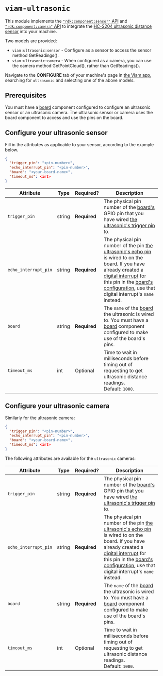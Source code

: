 # `viam-ultrasonic`

This module implements the [`"rdk:component:sensor"` API](https://docs.viam.com/components/sensor/) and [`"rdk:component:camera"` API](https://docs.viam.com/components/camera/) to integrate the [HC-S204 ultrasonic distance sensor](https://www.sparkfun.com/products/15569) into your machine.

Two models are provided:
* `viam:ultrasonic:sensor` - Configure as a sensor to access the sensor method GetReadings().
* `viam:ultrasonic:camera` - When configured as a camera, you can use the camera method GetPointCloud(), rather than GetReadings().

Navigate to the **CONFIGURE** tab of your machine's page in [the Viam app](https://app.viam.com), searching for `ultrasonic` and selecting one of the above models.

## Prerequisites

You must have a [board](https://docs.viam.com/components/board/) component configured to configure an ultrasonic sensor or an ultrasonic camera.
The ultrasonic sensor or camera uses the board component to access and use the pins on the board.

## Configure your ultrasonic sensor
Fill in the attributes as applicable to your sensor, according to the example below.

```json
{
  "trigger_pin": "<pin-number>",
  "echo_interrupt_pin": "<pin-number>",
  "board": "<your-board-name>",
  "timeout_ms": <int>
}
```


| Attribute | Type | Required? | Description |
| --------- | ---- | --------- | ----------- |
| `trigger_pin` | string | **Required** | The physical pin number of the [board's](https://docs.viam.com/components/board/) GPIO pin that you have wired [the ultrasonic's trigger pin](https://www.sparkfun.com/products/15569) to. |
| `echo_interrupt_pin` | string | **Required** | The physical pin number of the pin [the ultrasonic's echo pin](https://www.sparkfun.com/products/15569) is wired to on the board. If you have already created a [digital interrupt](https://docs.viam.com/components/board/#digital_interrupts) for this pin in the [board's configuration](https://docs.viam.com/components/board/), use that digital interrupt's `name` instead. |
| `board`  | string | **Required** | The `name` of the [board](https://docs.viam.com/components/board/) the ultrasonic is wired to. You must have a [board](https://docs.viam.com/components/board/) component configured to make use of the board's pins. |
| `timeout_ms`  | int | Optional | Time to wait in milliseconds before timing out of requesting to get ultrasonic distance readings. <br> Default: `1000`. |


## Configure your ultrasonic camera

Similarly for the ultrasonic camera:

```json
{
  "trigger_pin": "<pin-number>",
  "echo_interrupt_pin": "<pin-number>",
  "board": "<your-board-name>",
  "timeout_ms": <int>
}
```

The following attributes are available for the `ultrasonic` cameras:

| Attribute | Type | Required? | Description |
| --------- | ---- | --------- | ----------- |
| `trigger_pin` | string | **Required** | The physical pin number of the [board's](https://docs.viam.com/components/board/) GPIO pin that you have wired [the ultrasonic's trigger pin](https://www.sparkfun.com/products/15569) to. |
| `echo_interrupt_pin` | string | **Required** | The physical pin number of the pin [the ultrasonic's echo pin](https://www.sparkfun.com/products/15569) is wired to on the board. If you have already created a [digital interrupt](https://docs.viam.com/components/board/#digital_interrupts) for this pin in the [board's configuration](https://docs.viam.com/components/board/), use that digital interrupt's `name` instead. |
| `board`  | string | **Required** | The `name` of the [board](https://docs.viam.com/components/board/) the ultrasonic is wired to. You must have a [board](https://docs.viam.com/components/board/) component configured to make use of the board's pins. |
| `timeout_ms`  | int | Optional | Time to wait in milliseconds before timing out of requesting to get ultrasonic distance readings. <br> Default: `1000`. |
